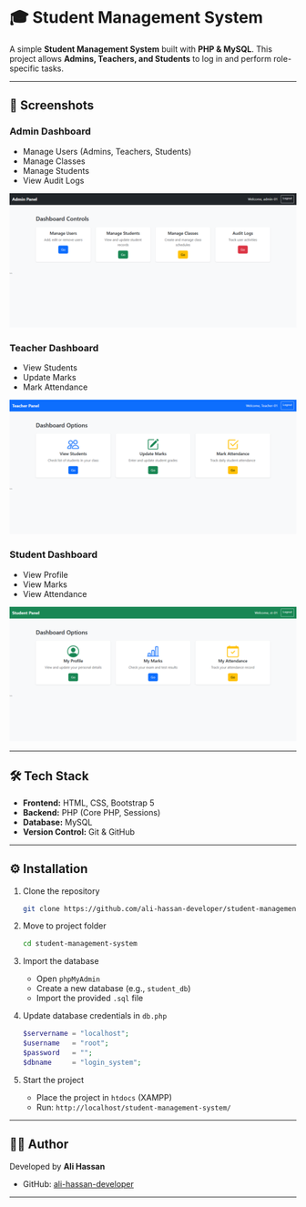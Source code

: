 # 🎓 Student Management System

A simple **Student Management System** built with **PHP & MySQL**.
This project allows **Admins, Teachers, and Students** to log in and perform role-specific tasks.

---
## 📸 Screenshots

### Admin Dashboard

* Manage Users (Admins, Teachers, Students)
* Manage Classes
* Manage Students
* View Audit Logs
  
![Admin Dashboard](screenshots/2025-09-29%2016_03_54-Admin%20Dashboard.png)

### Teacher Dashboard

* View Students
* Update Marks
* Mark Attendance
  
![Teacher Dashboard](screenshots/2025-09-29%2016_08_54-Teacher%20Dashboard.png)

### Student Dashboard

* View Profile
* View Marks
* View Attendance
  
![Student Dashboard](screenshots/2025-09-29%2016_11_01-Student%20Dashboard.png)

---

## 🛠️ Tech Stack

* **Frontend:** HTML, CSS, Bootstrap 5
* **Backend:** PHP (Core PHP, Sessions)
* **Database:** MySQL
* **Version Control:** Git & GitHub

---



## ⚙️ Installation

1. Clone the repository

   ```bash
   git clone https://github.com/ali-hassan-developer/student-management-system.git
   ```

2. Move to project folder

   ```bash
   cd student-management-system
   ```

3. Import the database

   * Open `phpMyAdmin`
   * Create a new database (e.g., `student_db`)
   * Import the provided `.sql` file

4. Update database credentials in `db.php`

   ```php
   $servername = "localhost";
   $username   = "root";
   $password   = "";
   $dbname     = "login_system";
   ```

5. Start the project

   * Place the project in `htdocs` (XAMPP)
   * Run: `http://localhost/student-management-system/`

---

## 👨‍💻 Author

Developed by **Ali Hassan**

* GitHub: [ali-hassan-developer](https://github.com/ali-hassan-developer)

---
